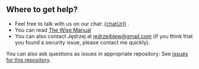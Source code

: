 
## Where to get help?

- Feel free to talk with us on our chat: [{chatUrl}]({chatUrl}) .
- You can read [The Wise Manual]({manualUrl})
- You can also contact Jędrzej at jedrzejblew@gmail.com (if you think that you found a security issue, please contact me quickly).

You can also ask questions as issues in appropriate repository: See [issues for this repository](https://github.com/{githubOrgName}/{repositoryName}/issues).

